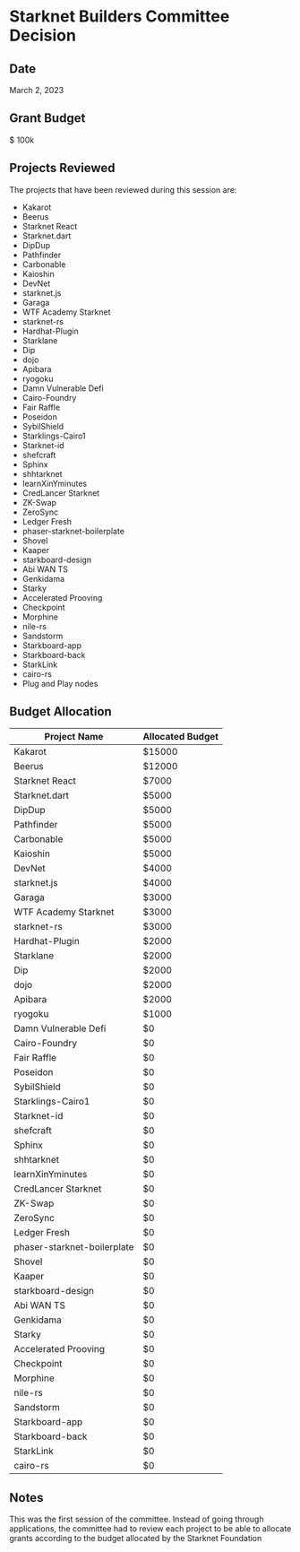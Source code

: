 # Starknet Builders Committee Decision

## Date

March 2, 2023

## Grant Budget

$ 100k

## Projects Reviewed

The projects that have been reviewed during this session are:

- Kakarot
- Beerus
- Starknet React
- Starknet.dart
- DipDup
- Pathfinder
- Carbonable
- Kaioshin
- DevNet
- starknet.js
- Garaga
- WTF Academy Starknet
- starknet-rs
- Hardhat-Plugin
- Starklane
- Dip
- dojo
- Apibara
- ryogoku
- Damn Vulnerable Defi
- Cairo-Foundry
- Fair Raffle
- Poseidon
- SybilShield
- Starklings-Cairo1
- Starknet-id
- shefcraft
- Sphinx
- shhtarknet
- learnXinYminutes
- CredLancer Starknet
- ZK-Swap
- ZeroSync
- Ledger Fresh
- phaser-starknet-boilerplate
- Shovel
- Kaaper
- starkboard-design
- Abi WAN TS
- Genkidama
- Starky
- Accelerated Prooving
- Checkpoint
- Morphine
- nile-rs
- Sandstorm
- Starkboard-app
- Starkboard-back
- StarkLink
- cairo-rs
- Plug and Play nodes

## Budget Allocation

| Project Name                | Allocated Budget |
| --------------------------- | ---------------- |
| Kakarot                     | $15000           |
| Beerus                      | $12000           |
| Starknet React              | $7000            |
| Starknet.dart               | $5000            |
| DipDup                      | $5000            |
| Pathfinder                  | $5000            |
| Carbonable                  | $5000            |
| Kaioshin                    | $5000            |
| DevNet                      | $4000            |
| starknet.js                 | $4000            |
| Garaga                      | $3000            |
| WTF Academy Starknet        | $3000            |
| starknet-rs                 | $3000            |
| Hardhat-Plugin              | $2000            |
| Starklane                   | $2000            |
| Dip                         | $2000            |
| dojo                        | $2000            |
| Apibara                     | $2000            |
| ryogoku                     | $1000            |
| Damn Vulnerable Defi        | $0               |
| Cairo-Foundry               | $0               |
| Fair Raffle                 | $0               |
| Poseidon                    | $0               |
| SybilShield                 | $0               |
| Starklings-Cairo1           | $0               |
| Starknet-id                 | $0               |
| shefcraft                   | $0               |
| Sphinx                      | $0               |
| shhtarknet                  | $0               |
| learnXinYminutes            | $0               |
| CredLancer Starknet         | $0               |
| ZK-Swap                     | $0               |
| ZeroSync                    | $0               |
| Ledger Fresh                | $0               |
| phaser-starknet-boilerplate | $0               |
| Shovel                      | $0               |
| Kaaper                      | $0               |
| starkboard-design           | $0               |
| Abi WAN TS                  | $0               |
| Genkidama                   | $0               |
| Starky                      | $0               |
| Accelerated Prooving        | $0               |
| Checkpoint                  | $0               |
| Morphine                    | $0               |
| nile-rs                     | $0               |
| Sandstorm                   | $0               |
| Starkboard-app              | $0               |
| Starkboard-back             | $0               |
| StarkLink                   | $0               |
| cairo-rs                    | $0               |

## Notes

This was the first session of the committee. Instead of going through applications, the committee had to review each project to be able to allocate grants according to the budget allocated by the Starknet Foundation
